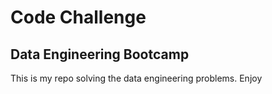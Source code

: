 # Code Challenge

## Data Engineering Bootcamp
This is my repo solving the data engineering problems. Enjoy
